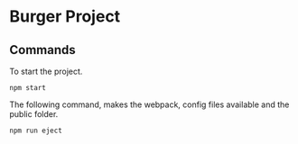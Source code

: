 # Burger Project

## Commands
To start the project.
```
npm start
```

The following command, makes the webpack, config files available 
and the public folder.
```
npm run eject
```
